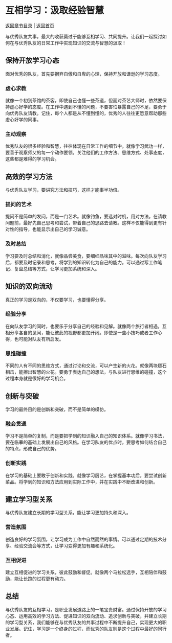 # 互相学习：汲取经验智慧

[返回章节目录](./index.md) | [返回首页](../README.md)

与优秀队友共事，最大的收获莫过于能够互相学习、共同提升。让我们一起探讨如何在与优秀队友的日常工作中实现知识的交流与智慧的汲取！

## 保持开放学习心态

面对优秀的队友，首先要摒弃自傲和自卑的心理，保持开放和谦逊的学习态度。

### 虚心求教
就像一个初到茶馆的茶客，即使自己也懂一些茶道，但面对茶艺大师时，依然要保持虚心好学的态度。在工作中遇到不懂的问题，不要害怕暴露自己的不足，要勇于向优秀队友请教。记住，每个人都是从不懂到懂的，优秀的人往往更愿意帮助那些虚心好学的同事。

### 主动观察
优秀队友的很多经验和智慧，往往体现在日常工作的细节中。就像学习武功一样，要善于观察师父的每一个动作要领。关注他们的工作方法、思维方式、处事态度，这些都是难得的学习机会。

## 高效的学习方法

与优秀队友学习，要讲究方法和技巧，这样才能事半功倍。

### 提问的艺术
提问不是简单的发问，而是一门艺术。就像钓鱼，要选对时机，用对方法。在请教问题前，最好先自己思考和尝试，带着自己的思路去请教。这样不仅能得到更有针对性的指导，也能显示出自己的学习诚意。

### 及时总结
学习要及时总结和消化，就像品尝美食，要细细品味其中的滋味。每次向队友学习后，都要及时记录和思考，将学到的知识转化为自己的能力。可以通过写工作笔记、复盘总结等方式，让学习更加系统和深入。

## 知识的双向流动

真正的学习是双向的，不仅要学习，也要懂得分享。

### 经验分享
在向队友学习的同时，也要乐于分享自己的经验和见解。就像两个旅行者相遇，互相分享各自的见闻，能让彼此的视野都更加开阔。即使是一些小技巧或者工作心得，也可能对队友有所启发。

### 思维碰撞
不同的人有不同的思维方式，通过讨论和交流，可以产生新的火花。就像两块燧石相击，能擦出智慧的火花。要勇于表达自己的想法，与队友进行思维的碰撞，这个过程本身就是很好的学习机会。

## 创新与突破

学习的最终目的是创新和突破，而不是简单的模仿。

### 融会贯通
学习不是简单的复制，而是要把学到的知识融入自己的知识体系。就像学习书法，要在临摹的基础上发展出自己的风格。在学习队友的优点时，要思考如何结合自己的特点，形成自己的优势。

### 创新实践
在学习的基础上要敢于创新和实践。就像学习厨艺，在掌握基本功后，要尝试创新菜品。将学到的知识和方法应用到实际工作中，并在实践中不断改进和创新。

## 建立学习型关系

与优秀队友建立长期的学习型关系，能让学习更加持久和深入。

### 营造氛围
创造良好的学习氛围，让学习成为工作中自然而然的事情。可以通过定期的技术分享、经验交流会等方式，让学习变得更加有趣和系统化。

### 互相促进
建立互相促进的学习关系，彼此鼓励和督促。就像两个马拉松选手，互相陪伴和鼓励，能让长跑的过程更有动力。

## 总结

与优秀队友的互相学习，是职业发展道路上的一笔宝贵财富。通过保持开放的学习心态、运用高效的学习方法、促进知识的双向流动、追求创新与突破，并建立长期的学习型关系，我们能够在与优秀队友的共事过程中不断提升自己，实现更大的职业发展。记住，学习是一个终身的过程，而优秀的队友则是这个过程中最好的同行者。
